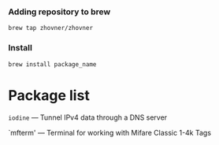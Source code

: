 ### Adding repository to brew

`brew tap zhovner/zhovner`  


### Install

`brew install package_name`  


# Package list

`iodine` — Tunnel IPv4 data through a DNS server  

`mfterm' — Terminal for working with Mifare Classic 1-4k Tags  
